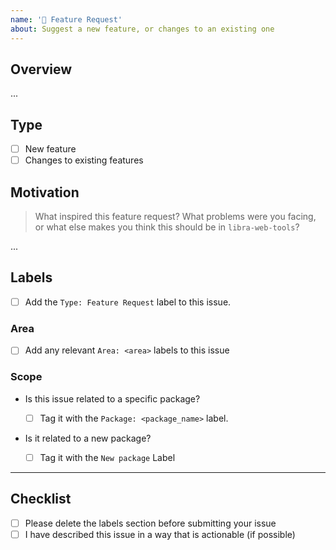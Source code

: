```yaml
---
name: '🙌 Feature Request'
about: Suggest a new feature, or changes to an existing one
---
```


## Overview

...

## Type

- [ ] New feature
- [ ] Changes to existing features

## Motivation

> What inspired this feature request? What problems were you facing,
> or what else makes you think this should be in `libra-web-tools`?

...

## Labels

- [ ] Add the `Type: Feature Request` label to this issue.

### Area

- [ ] Add any relevant `Area: <area>` labels to this issue

### Scope

- Is this issue related to a specific package?

  - [ ] Tag it with the `Package: <package_name>` label.

- Is it related to a new package?
  - [ ] Tag it with the `New package` Label

---

## Checklist

- [ ] Please delete the labels section before submitting your issue
- [ ] I have described this issue in a way that is actionable (if possible)
